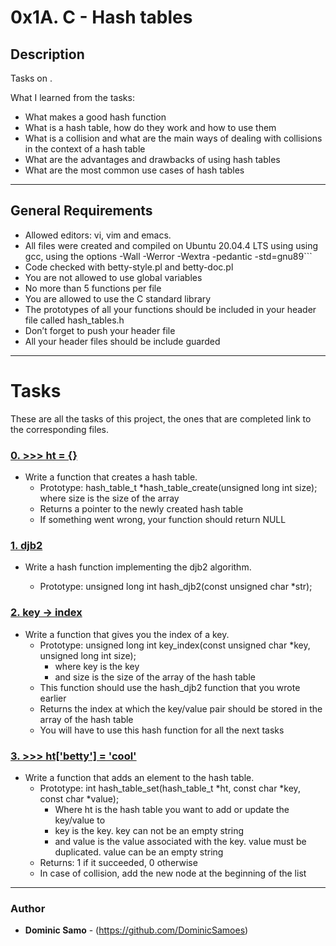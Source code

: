 # 0x1A. C - Hash tables

## Description

Tasks on .

What I learned from the tasks:

* What makes a good hash function
* What is a hash table, how do they work and how to use them
* What is a collision and what are the main ways of dealing with collisions in the context of a hash table
* What are the advantages and drawbacks of using hash tables
* What are the most common use cases of hash tables

---

## General Requirements
* Allowed editors: vi, vim and emacs.
* All files were created and compiled on Ubuntu 20.04.4 LTS using using gcc, using the options -Wall -Werror -Wextra -pedantic -std=gnu89```
* Code checked with betty-style.pl and betty-doc.pl
* You are not allowed to use global variables
* No more than 5 functions per file
* You are allowed to use the C standard library
* The prototypes of all your functions should be included in your header file called hash_tables.h
* Don’t forget to push your header file
* All your header files should be include guarded
---

# Tasks

These are all the tasks of this project, the ones that are completed link to the corresponding files.

### [0. >>> ht = {}](./0-hash_table_create.c)
* Write a function that creates a hash table.
  	- Prototype: hash_table_t *hash_table_create(unsigned long int size);
where size is the size of the array
	- Returns a pointer to the newly created hash table
	- If something went wrong, your function should return NULL


### [1. djb2](./1-djb2.c)
* Write a hash function implementing the djb2 algorithm.

	- Prototype: unsigned long int hash_djb2(const unsigned char *str);

### [2. key -> index](./2-key_index.c)
* Write a function that gives you the index of a key.
	- Prototype: unsigned long int key_index(const unsigned char *key, unsigned long int size);
		+ where key is the key
		+ and size is the size of the array of the hash table
	- This function should use the hash_djb2 function that you wrote earlier
	- Returns the index at which the key/value pair should be stored in the array of the hash table
	- You will have to use this hash function for all the next tasks


### [3. >>> ht['betty'] = 'cool'](./3-hash_table_set.c)
* Write a function that adds an element to the hash table.
	- Prototype: int hash_table_set(hash_table_t *ht, const char *key, const char *value);
		+ Where ht is the hash table you want to add or update the key/value to
		+ key is the key. key can not be an empty string
		+ and value is the value associated with the key. value must be duplicated. value can be an empty string
	- Returns: 1 if it succeeded, 0 otherwise
	- In case of collision, add the new node at the beginning of the list


---

### Author
* **Dominic Samo** - (https://github.com/DominicSamoes)
